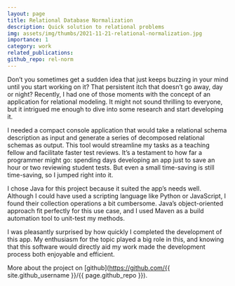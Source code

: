 ```yaml
---
layout: page
title: Relational Database Normalization
description: Quick solution to relational problems
img: assets/img/thumbs/2021-11-21-relational-normalization.jpg
importance: 1
category: work
related_publications: 
github_repo: rel-norm
---
```


Don’t you sometimes get a sudden idea that just keeps buzzing in your mind until you start working on it? That persistent itch that doesn’t go away, day or night? Recently, I had one of those moments with the concept of an application for relational modeling. It might not sound thrilling to everyone, but it intrigued me enough to dive into some research and start developing it.

I needed a compact console application that would take a relational schema description as input and generate a series of decomposed relational schemas as output. This tool would streamline my tasks as a teaching fellow and facilitate faster test reviews. It’s a testament to how far a programmer might go: spending days developing an app just to save an hour or two reviewing student tests. But even a small time-saving is still time-saving, so I jumped right into it.

I chose Java for this project because it suited the app’s needs well. Although I could have used a scripting language like Python or JavaScript, I found their collection operations a bit cumbersome. Java’s object-oriented approach fit perfectly for this use case, and I used Maven as a build automation tool to unit-test my methods.

I was pleasantly surprised by how quickly I completed the development of this app. My enthusiasm for the topic played a big role in this, and knowing that this software would directly aid my work made the development process both enjoyable and efficient.

More about the project on [github](https://github.com/{{ site.github_username }}/{{ page.github_repo }}). 